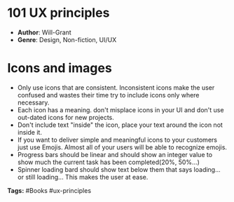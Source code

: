 # 101 UX principles
- **Author**: Will-Grant
- **Genre**: Design, Non-fiction, UI/UX 

# Icons and images
- Only use icons that are consistent. Inconsistent icons make the user confused and wastes their time try to include icons only where necessary.
- Each icon has a meaning. don't misplace icons in your UI and don't use out-dated icons for new projects.
- Don't include text "inside" the icon, place your text around the icon not inside it.
- If you want to deliver simple and meaningful icons to your customers just use Emojis. Almost all of your users will be able to recognize emojis.
- Progress bars should be linear and should show an integer value to show much the current task has been completed(20%, 50%...)
- Spinner loading bard should show text below them that says loading... or still loading... This makes the user at ease.

**Tags:** #Books #ux-principles